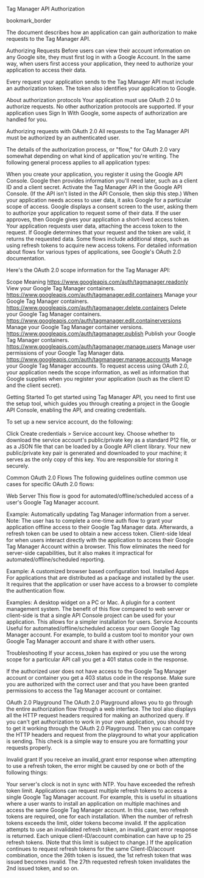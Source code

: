 Tag Manager API Authorization 

bookmark_border

The document describes how an application can gain authorization to make requests to the Tag Manager API.

Authorizing Requests
Before users can view their account information on any Google site, they must first log in with a Google Account. In the same way, when users first access your application, they need to authorize your application to access their data.

Every request your application sends to the Tag Manager API must include an authorization token. The token also identifies your application to Google.

About authorization protocols
Your application must use OAuth 2.0 to authorize requests. No other authorization protocols are supported. If your application uses Sign In With Google, some aspects of authorization are handled for you.

Authorizing requests with OAuth 2.0
All requests to the Tag Manager API must be authorized by an authenticated user.

The details of the authorization process, or "flow," for OAuth 2.0 vary somewhat depending on what kind of application you're writing. The following general process applies to all application types:

When you create your application, you register it using the Google API Console. Google then provides information you'll need later, such as a client ID and a client secret.
Activate the Tag Manager API in the Google API Console. (If the API isn't listed in the API Console, then skip this step.)
When your application needs access to user data, it asks Google for a particular scope of access.
Google displays a consent screen to the user, asking them to authorize your application to request some of their data.
If the user approves, then Google gives your application a short-lived access token.
Your application requests user data, attaching the access token to the request.
If Google determines that your request and the token are valid, it returns the requested data.
Some flows include additional steps, such as using refresh tokens to acquire new access tokens. For detailed information about flows for various types of applications, see Google's OAuth 2.0 documentation.

Here's the OAuth 2.0 scope information for the Tag Manager API:

Scope	Meaning
https://www.googleapis.com/auth/tagmanager.readonly	View your Google Tag Manager containers.
https://www.googleapis.com/auth/tagmanager.edit.containers	Manage your Google Tag Manager containers.
https://www.googleapis.com/auth/tagmanager.delete.containers	Delete your Google Tag Manager containers.
https://www.googleapis.com/auth/tagmanager.edit.containerversions	Manage your Google Tag Manager container versions.
https://www.googleapis.com/auth/tagmanager.publish	Publish your Google Tag Manager containers.
https://www.googleapis.com/auth/tagmanager.manage.users	Manage user permissions of your Google Tag Manager data.
https://www.googleapis.com/auth/tagmanager.manage.accounts	Manage your Google Tag Manager accounts.
To request access using OAuth 2.0, your application needs the scope information, as well as information that Google supplies when you register your application (such as the client ID and the client secret).

Getting Started
To get started using Tag Manager API, you need to first use the setup tool, which guides you through creating a project in the Google API Console, enabling the API, and creating credentials.

To set up a new service account, do the following:

Click Create credentials > Service account key.
Choose whether to download the service account's public/private key as a standard P12 file, or as a JSON file that can be loaded by a Google API client library.
Your new public/private key pair is generated and downloaded to your machine; it serves as the only copy of this key. You are responsible for storing it securely.

Common OAuth 2.0 Flows
The following guidelines outline common use cases for specific OAuth 2.0 flows:

Web Server
This flow is good for automated/offline/scheduled access of a user's Google Tag Manager account.

Example:
Automatically updating Tag Manager information from a server.
Note: The user has to complete a one-time auth flow to grant your application offline access to their Google Tag Manager data. Afterwards, a refresh token can be used to obtain a new access token.
Client-side
Ideal for when users interact directly with the application to access their Google Tag Manager Account within a browser. This flow eliminates the need for server-side capabilities, but it also makes it impractical for automated/offline/scheduled reporting.

Example:
A customized browser based configuration tool.
Installed Apps
For applications that are distributed as a package and installed by the user. It requires that the application or user have access to a browser to complete the authentication flow.

Examples:
A desktop widget on a PC or Mac.
A plugin for a content management system. The benefit of this flow compared to web server or client-side is that a single API Console project can be used for your application. This allows for a simpler installation for users.
Service Accounts
Useful for automated/offline/scheduled access your own Google Tag Manager account. For example, to build a custom tool to monitor your own Google Tag Manager account and share it with other users.

Troubleshooting
If your access_token has expired or you use the wrong scope for a particular API call you get a 401 status code in the response.

If the authorized user does not have access to the Google Tag Manager account or container you get a 403 status code in the response. Make sure you are authorized with the correct user and that you have been granted permissions to access the Tag Manager account or container.

OAuth 2.0 Playground
The OAuth 2.0 Playground allows you to go through the entire authorization flow through a web interface. The tool also displays all the HTTP request headers required for making an authorized query. If you can't get authorization to work in your own application, you should try to get it working through the OAuth 2.0 Playground. Then you can compare the HTTP headers and request from the playground to what your application is sending. This check is a simple way to ensure you are formatting your requests properly.

Invalid grant
If you receive an invalid_grant error response when attempting to use a refresh token, the error might be caused by one or both of the following things:

Your server's clock is not in sync with NTP.
You have exceeded the refresh token limit.
Applications can request multiple refresh tokens to access a single Google Tag Manager account. For example, this is useful in situations where a user wants to install an application on multiple machines and access the same Google Tag Manager account. In this case, two refresh tokens are required, one for each installation. When the number of refresh tokens exceeds the limit, older tokens become invalid. If the application attempts to use an invalidated refresh token, an invalid_grant error response is returned. Each unique client-ID/account combination can have up to 25 refresh tokens. (Note that this limit is subject to change.) If the application continues to request refresh tokens for the same Client-ID/account combination, once the 26th token is issued, the 1st refresh token that was issued becomes invalid. The 27th requested refresh token invalidates the 2nd issued token, and so on.